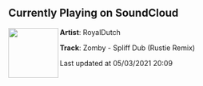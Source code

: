 ## Currently Playing on SoundCloud

[<img align="left" width="100" src="https://i1.sndcdn.com/artworks-000000769093-uejvf7-t500x500.jpg">](https://soundcloud.com/royaldutch/zomby-spliff-dub-rustie-remix)

**Artist**: RoyalDutch 

**Track**: Zomby - Spliff Dub (Rustie Remix)

Last updated at 05/03/2021 20:09

